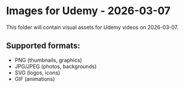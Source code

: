 # Images for Udemy - 2026-03-07

This folder will contain visual assets for Udemy videos on 2026-03-07.

## Supported formats:
- PNG (thumbnails, graphics)
- JPG/JPEG (photos, backgrounds)
- SVG (logos, icons)
- GIF (animations)

